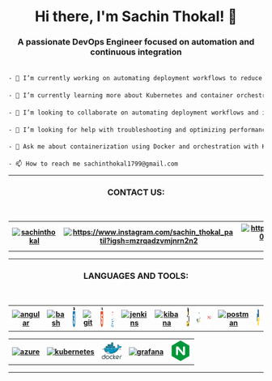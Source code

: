 <h1 align="center">Hi there, I'm Sachin Thokal! 👋</h1>

<h3 align="center">A passionate DevOps Engineer focused on automation and continuous integration</h3>

```bash

- 🔭 I’m currently working on automating deployment workflows to reduce manual intervention.

- 🌱 I’m currently learning more about Kubernetes and container orchestration.

- 👯 I’m looking to collaborate on automating deployment workflows and improving system uptime.

- 🤝 I’m looking for help with troubleshooting and optimizing performance in cloud-based environments.

- 💬 Ask me about containerization using Docker and orchestration with Kubernetes.

- 📫 How to reach me sachinthokal1799@gmail.com

```
<hr>

<h3 align="center">CONTACT US:</h3>
<br>
  <table align="center">
    <th><a href="https://linkedin.com/in/sachinthokal" target="blank"><img align="center" src="https://raw.githubusercontent.com/rahuldkjain/github-profile-readme-generator/master/src/images/icons/Social/linked-in-alt.svg" alt="sachinthokal" height="30" width="40" /></a></th>
    <th><a href="https://instagram.com/https://www.instagram.com/sachin_thokal_patil?igsh=mzrqadzvmjnrn2n2" target="blank"><img align="center" src="https://raw.githubusercontent.com/rahuldkjain/github-profile-readme-generator/master/src/images/icons/Social/instagram.svg" alt="https://www.instagram.com/sachin_thokal_patil?igsh=mzrqadzvmjnrn2n2" height="30" width="40" /></a></th>
     <th> <a href="https://github.com/sachinthokal/github-profile-readme-generator/blob/master/src/images/icons/Social/gmail.svg" target="blank"><img align="center" src="https://github.com/sachinthokal/github-profile-readme-generator/blob/master/src/images/icons/Social/gmail.svg" alt="https://mail.google.com/mail/u/0/?tab=rm&ogbl#inbox?compose=new" height="30" width="40" /></a></th>
    </table>
<hr>

<h3 align="center">LANGUAGES AND TOOLS:</h3>
<br>
<table align="center">
    <th><a href="https://angular.io" target="_blank" rel="noreferrer"> <img src="https://angular.io/assets/images/logos/angular/angular.svg" alt="angular" width="40" height="40"/> </a></th>
   
  <th> <a href="https://www.gnu.org/software/bash/" target="_blank" rel="noreferrer"> <img src="https://www.vectorlogo.zone/logos/gnu_bash/gnu_bash-icon.svg" alt="bash" width="40" height="40"/> </a></th>
    
  <th> <a href="https://www.w3schools.com/css/" target="_blank" rel="noreferrer"> <img src="https://raw.githubusercontent.com/devicons/devicon/master/icons/css3/css3-original-wordmark.svg" alt="css3" width="40" height="40"/> </a></th>
   
  <th> <a href="https://git-scm.com/" target="_blank" rel="noreferrer"> <img src="https://www.vectorlogo.zone/logos/git-scm/git-scm-icon.svg" alt="git" width="40" height="40"/> </a></th>
  
  <th><a href="https://www.w3.org/html/" target="_blank" rel="noreferrer"> <img src="https://raw.githubusercontent.com/devicons/devicon/master/icons/html5/html5-original-wordmark.svg" alt="html5" width="40" height="40"/> </a></th>
    <th> <a href="https://www.java.com" target="_blank" rel="noreferrer"> <img src="https://raw.githubusercontent.com/devicons/devicon/master/icons/java/java-original.svg" alt="java" width="40" height="40"/> </a></th>
    <th><a href="https://www.jenkins.io" target="_blank" rel="noreferrer"> <img src="https://www.vectorlogo.zone/logos/jenkins/jenkins-icon.svg" alt="jenkins" width="40" height="40"/> </a></th>
    <th> <a href="https://www.elastic.co/kibana" target="_blank" rel="noreferrer"> <img src="https://www.vectorlogo.zone/logos/elasticco_kibana/elasticco_kibana-icon.svg" alt="kibana" width="40" height="40"/> </a></th>
    <th> <a href="https://www.linux.org/" target="_blank" rel="noreferrer"> <img src="https://raw.githubusercontent.com/devicons/devicon/master/icons/linux/linux-original.svg" alt="linux" width="40" height="40"/> </a></th>
    <th> <a href="https://www.mysql.com/" target="_blank" rel="noreferrer"> <img src="https://raw.githubusercontent.com/devicons/devicon/master/icons/mysql/mysql-original-wordmark.svg" alt="mysql" width="40" height="40"/> </a></th>
   <th><a href="https://www.oracle.com/" target="_blank" rel="noreferrer"> <img src="https://raw.githubusercontent.com/devicons/devicon/master/icons/oracle/oracle-original.svg" alt="oracle" width="40" height="40"/> </a></th>
    <th><a href="https://postman.com" target="_blank" rel="noreferrer"> <img src="https://www.vectorlogo.zone/logos/getpostman/getpostman-icon.svg" alt="postman" width="40" height="40"/> </a></th>
  <th>  <a href="https://www.python.org" target="_blank" rel="noreferrer"> <img src="https://raw.githubusercontent.com/devicons/devicon/master/icons/python/python-original.svg" alt="python" width="40" height="40"/> </a> </th>
   
</table>

<table align="center">
   <th> <a href="https://azure.microsoft.com/en-in/" target="_blank" rel="noreferrer"> <img src="https://www.vectorlogo.zone/logos/microsoft_azure/microsoft_azure-icon.svg" alt="azure" width="40" height="40"/> </a></th>
   <th> <a href="https://kubernetes.io" target="_blank" rel="noreferrer"> <img src="https://www.vectorlogo.zone/logos/kubernetes/kubernetes-icon.svg" alt="kubernetes" width="40" height="40"/> </a></th>
   <th><a href="https://www.docker.com/" target="_blank" rel="noreferrer"> <img src="https://raw.githubusercontent.com/devicons/devicon/master/icons/docker/docker-original-wordmark.svg" alt="docker" width="40" height="40"/> </a></th>
       <th><a href="https://grafana.com" target="_blank" rel="noreferrer"> <img src="https://www.vectorlogo.zone/logos/grafana/grafana-icon.svg" alt="grafana" width="40" height="40"/> </a></th>
        <th><a href="https://www.nginx.com" target="_blank" rel="noreferrer"> <img src="https://raw.githubusercontent.com/devicons/devicon/master/icons/nginx/nginx-original.svg" alt="nginx" width="40" height="40"/> </a></th>
  
</table>
<hr>
